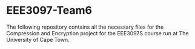 # EEE3097-Team6
The following repository contains all the necessary files for the Compression and Encryption project for the EEE3097S course run at The University of Cape Town. 
